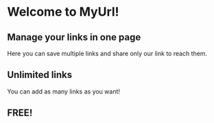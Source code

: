 # Welcome to MyUrl!

## Manage your links in one page
Here you can save multiple links and share only our link to reach them.

## Unlimited links
You can add as many links as you want!

## FREE!